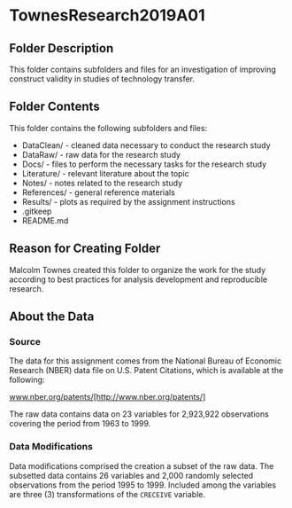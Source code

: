 # TownesResearch2019A01

## Folder Description

This folder contains subfolders and files for an investigation of improving construct validity in studies of technology transfer.

## Folder Contents

This folder contains the following subfolders and files:

* DataClean/ - cleaned data necessary to conduct the research study
* DataRaw/ - raw data for the research study
* Docs/ - files to perform the necessary tasks for the research study 
* Literature/ - relevant literature about the topic
* Notes/ - notes related to the research study
* References/ - general reference materials
* Results/ - plots as required by the assignment instructions
* .gitkeep
* README.md

## Reason for Creating Folder

Malcolm Townes created this folder to organize the work for the study according to best practices for analysis development and reproducible research.


## About the Data 

### Source
The data for this assignment comes from the National Bureau of Economic Research (NBER) data file on U.S. Patent Citations, which is available at the following:

www.nber.org/patents/[http://www.nber.org/patents/]

The raw data contains data on 23 variables for 2,923,922 observations covering the period from 1963 to 1999.

### Data Modifications
Data modifications comprised the creation a subset of the raw data. The subsetted data contains 26 variables and 2,000 randomly selected observations from the period 1995 to 1999. Included among the variables are three (3) transformations of the `CRECEIVE` variable.
